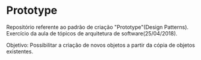 # Prototype
 Repositório referente ao padrão de criação "Prototype"(Design Patterns). Exercício da aula de tópicos de arquitetura de software(25/04/2018).

Objetivo: Possibilitar a criação de novos objetos a partir da cópia de objetos existentes.
